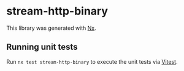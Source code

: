 # stream-http-binary

This library was generated with [Nx](https://nx.dev).

## Running unit tests

Run `nx test stream-http-binary` to execute the unit tests via [Vitest](https://vitest.dev/).
